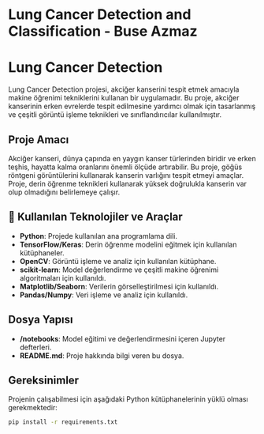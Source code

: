 # Lung Cancer Detection and Classification - Buse Azmaz

# Lung Cancer Detection

Lung Cancer Detection projesi, akciğer kanserini tespit etmek amacıyla makine öğrenimi tekniklerini kullanan bir uygulamadır. Bu proje, akciğer kanserinin erken evrelerde tespit edilmesine yardımcı olmak için tasarlanmış ve çeşitli görüntü işleme teknikleri ve sınıflandırıcılar kullanılmıştır.

##  Proje Amacı
Akciğer kanseri, dünya çapında en yaygın kanser türlerinden biridir ve erken teşhis, hayatta kalma oranlarını önemli ölçüde artırabilir. Bu proje, göğüs röntgeni görüntülerini kullanarak kanserin varlığını tespit etmeyi amaçlar. Proje, derin öğrenme teknikleri kullanarak yüksek doğrulukla kanserin var olup olmadığını belirlemeye çalışır.

## 🔧 Kullanılan Teknolojiler ve Araçlar
- **Python**: Projede kullanılan ana programlama dili.
- **TensorFlow/Keras**: Derin öğrenme modelini eğitmek için kullanılan kütüphaneler.
- **OpenCV**: Görüntü işleme ve analiz için kullanılan kütüphane.
- **scikit-learn**: Model değerlendirme ve çeşitli makine öğrenimi algoritmaları için kullanıldı.
- **Matplotlib/Seaborn**: Verilerin görselleştirilmesi için kullanıldı.
- **Pandas/Numpy**: Veri işleme ve analiz için kullanıldı.

##  Dosya Yapısı
- **/notebooks**: Model eğitimi ve değerlendirmesini içeren Jupyter defterleri.
- **README.md**: Proje hakkında bilgi veren bu dosya.

##  Gereksinimler
Projenin çalışabilmesi için aşağıdaki Python kütüphanelerinin yüklü olması gerekmektedir:
```bash
pip install -r requirements.txt
